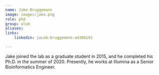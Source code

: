 ```yaml
---
name: Jake Bruggemann
image: images/jake.png
role: phd
group: alum
aliases:
links:
    linkedin: jacob-bruggemann-a4388193

---
```


Jake joined the lab as a graduate student in 2015, and he completed his Ph.D. in the summer of 2020. Presently, he works at Illumina as a Senior Bioinformatics Engineer. 
